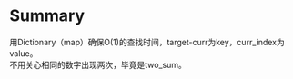 # Summary
用Dictionary（map）确保O(1)的查找时间，target-curr为key，curr_index为value。<br/>
不用关心相同的数字出现两次，毕竟是two_sum。
